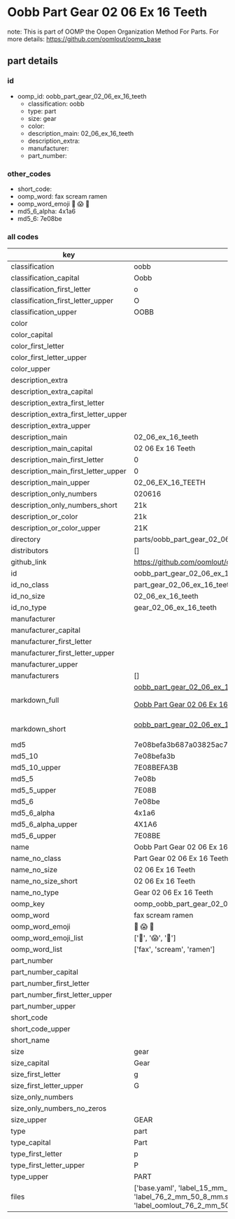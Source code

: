 # Oobb Part Gear 02 06 Ex 16 Teeth  

note: This is part of OOMP the Oopen Organization Method For Parts. For more details: https://github.com/oomlout/oomp_base

##  part details





### id
* oomp_id: oobb_part_gear_02_06_ex_16_teeth
  * classification: oobb
  * type: part
  * size: gear
  * color: 
  * description_main: 02_06_ex_16_teeth
  * description_extra: 
  * manufacturer: 
  * part_number: 

### other_codes
* short_code: 
* oomp_word: fax scream ramen
* oomp_word_emoji :fax: :scream: :ramen:
* md5_6_alpha: 4x1a6
* md5_6: 7e08be

### all codes 
| key | value |  
| --- | --- |  
| classification | oobb |  
| classification_capital | Oobb |  
| classification_first_letter | o |  
| classification_first_letter_upper | O |  
| classification_upper | OOBB |  
| color |  |  
| color_capital |  |  
| color_first_letter |  |  
| color_first_letter_upper |  |  
| color_upper |  |  
| description_extra |  |  
| description_extra_capital |  |  
| description_extra_first_letter |  |  
| description_extra_first_letter_upper |  |  
| description_extra_upper |  |  
| description_main | 02_06_ex_16_teeth |  
| description_main_capital | 02 06 Ex 16 Teeth |  
| description_main_first_letter | 0 |  
| description_main_first_letter_upper | 0 |  
| description_main_upper | 02_06_EX_16_TEETH |  
| description_only_numbers | 020616 |  
| description_only_numbers_short | 21k |  
| description_or_color | 21k |  
| description_or_color_upper | 21K |  
| directory | parts/oobb_part_gear_02_06_ex_16_teeth |  
| distributors | [] |  
| github_link | https://github.com/oomlout/oomlout_oomp_part_src/tree/main/parts/oobb_part_gear_02_06_ex_16_teeth/working |  
| id | oobb_part_gear_02_06_ex_16_teeth |  
| id_no_class | part_gear_02_06_ex_16_teeth |  
| id_no_size | 02_06_ex_16_teeth |  
| id_no_type | gear_02_06_ex_16_teeth |  
| manufacturer |  |  
| manufacturer_capital |  |  
| manufacturer_first_letter |  |  
| manufacturer_first_letter_upper |  |  
| manufacturer_upper |  |  
| manufacturers | [] |  
| markdown_full | [oobb_part_gear_02_06_ex_16_teeth](https://github.com/oomlout/oomlout_oomp_part_src/tree/main/parts/oobb_part_gear_02_06_ex_16_teeth/working)<br>[](https://github.com/oomlout/oomlout_oomp_part_src/tree/main/parts/oobb_part_gear_02_06_ex_16_teeth/working)<br>[Oobb Part Gear 02 06 Ex 16 Teeth](https://github.com/oomlout/oomlout_oomp_part_src/tree/main/parts/oobb_part_gear_02_06_ex_16_teeth/working)<br><br> |  
| markdown_short | [oobb_part_gear_02_06_ex_16_teeth](https://github.com/oomlout/oomlout_oomp_part_src/tree/main/parts/oobb_part_gear_02_06_ex_16_teeth/working)<br><br> |  
| md5 | 7e08befa3b687a03825ac77ae1d82895 |  
| md5_10 | 7e08befa3b |  
| md5_10_upper | 7E08BEFA3B |  
| md5_5 | 7e08b |  
| md5_5_upper | 7E08B |  
| md5_6 | 7e08be |  
| md5_6_alpha | 4x1a6 |  
| md5_6_alpha_upper | 4X1A6 |  
| md5_6_upper | 7E08BE |  
| name | Oobb Part Gear 02 06 Ex 16 Teeth |  
| name_no_class | Part Gear 02 06 Ex 16 Teeth |  
| name_no_size | 02 06 Ex 16 Teeth |  
| name_no_size_short | 02 06 Ex 16 Teeth |  
| name_no_type | Gear 02 06 Ex 16 Teeth |  
| oomp_key | oomp_oobb_part_gear_02_06_ex_16_teeth |  
| oomp_word | fax scream ramen |  
| oomp_word_emoji | :fax: :scream: :ramen: |  
| oomp_word_emoji_list | [':fax:', ':scream:', ':ramen:'] |  
| oomp_word_list | ['fax', 'scream', 'ramen'] |  
| part_number |  |  
| part_number_capital |  |  
| part_number_first_letter |  |  
| part_number_first_letter_upper |  |  
| part_number_upper |  |  
| short_code |  |  
| short_code_upper |  |  
| short_name |  |  
| size | gear |  
| size_capital | Gear |  
| size_first_letter | g |  
| size_first_letter_upper | G |  
| size_only_numbers |  |  
| size_only_numbers_no_zeros |  |  
| size_upper | GEAR |  
| type | part |  
| type_capital | Part |  
| type_first_letter | p |  
| type_first_letter_upper | P |  
| type_upper | PART |  
| files | ['base.yaml', 'label_15_mm_30_mm.pdf', 'label_15_mm_30_mm.svg', 'label_76_2_mm_50_8_mm.pdf', 'label_76_2_mm_50_8_mm.svg', 'label_oomlout_76_2_mm_50_8_mm.pdf', 'label_oomlout_76_2_mm_50_8_mm.svg', 'readme.md', 'working.json', 'working.yaml'] |  
